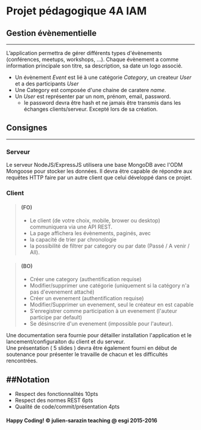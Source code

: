 # Projet pédagogique 4A IAM

## Gestion évènementielle
-------------------------

L’application permettra de gérer différents types d'évènements (conférences, meetups, workshops, ...). Chaque évènement a comme information principale son titre, sa description, sa date un logo associé.

- Un évènement *Event* est lié à une catégorie *Category*, un createur *User* et a des participants *User*
- Une Category est composée d'une chaine de caratere *name*.
- Un *User* est représenter par un nom, prénom, email, password.
  - le password devra être hash et ne jamais être transmis dans les échanges clients/serveur. Excepté lors de sa création.
## Consignes
-------------
### Serveur 
Le serveur NodeJS/ExpressJS utilisera une base MongoDB avec l'ODM Mongoose pour stocker les données.
Il devra être capable de répondre aux requêtes HTTP faire par un autre client que celui développé dans ce projet.

### Client 
>#### (FO)
>- Le client (de votre choix, mobile, brower ou desktop) communiquera via une API REST.
>- La page affichera les évènements, paginés, avec 
>- la capacité de trier par chronologie 
>- la possibilité de filtrer par category ou par date (Passé / A venir / All).

>#### (BO)
>- Créer une category (authentification requise)
>- Modifier/supprimer une catégorie (uniquement si la catégory n'a pas d'evenement attaché)
>- Créer un evenement (authentification requise)
>- Modifier/Supprimer un evenement, seul le créateur en est capable
>- S'enregistrer comme participation à un evenement (l'auteur participe par default)
>- Se désinscrire d'un evenement (impossible pour l'auteur).


Une documentation sera fournie pour détailler installation l'application et le lancement/configuraiton du client et du serveur.  
Une présentation ( 5 slides ) devra être également fourni en début de soutenance pour présenter le travaille de chacun et les difficultés rencontrées.  

##Notation
-----------
- Respect des fonctionnalités 10pts
- Respect des normes REST 6pts
- Qualité de code/commit/présentation 4pts


#### Happy Coding! © julien-sarazin teaching @ esgi 2015-2016
